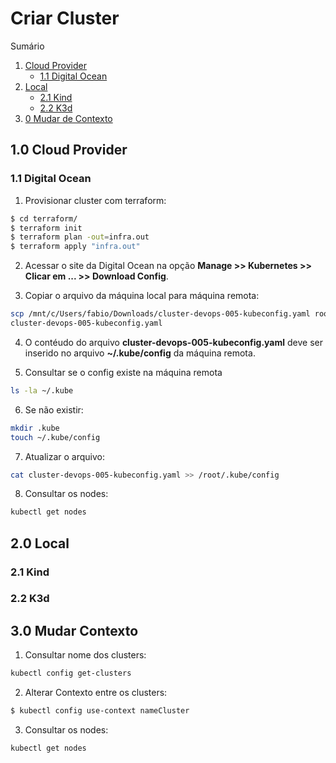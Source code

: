 # <h1>Criar Cluster</h1>

Sumário
1. [Cloud Provider](#20-cloud-provider)
    - [1.1 Digital Ocean](#21-digital-ocean)
2. [Local](#30-local)
   - [2.1 Kind](#31-kind)
   -  [2.2 K3d](#32-k3d)
3. [0 Mudar de Contexto](#30-mudar-contexto)

## <h2>1.0 Cloud Provider </h2>

### <h3>1.1 Digital Ocean</h3>

1. Provisionar cluster com terraform:
``` bash
$ cd terraform/
$ terraform init
$ terraform plan -out=infra.out
$ terraform apply "infra.out"
```

2. Acessar o site da Digital Ocean na opção **Manage >> Kubernetes >> Clicar em ... >> Download Config**.

3. Copiar o arquivo da máquina local para máquina remota:
``` bash
scp /mnt/c/Users/fabio/Downloads/cluster-devops-005-kubeconfig.yaml root@ipDaMaquinaVirtual:/root
cluster-devops-005-kubeconfig.yaml
```

4. O contéudo do arquivo **cluster-devops-005-kubeconfig.yaml** deve ser inserido no arquivo **~/.kube/config** da máquina remota.

5. Consultar se o config existe na máquina remota
``` bash
ls -la ~/.kube
```
6. Se não existir:
``` bash
mkdir .kube
touch ~/.kube/config
```

7. Atualizar o arquivo:
``` bash
cat cluster-devops-005-kubeconfig.yaml >> /root/.kube/config
```

8. Consultar os nodes:
``` bash
kubectl get nodes
```

## <h2>2.0 Local</h2>

### <h3>2.1 Kind</h3>

### <h3>2.2 K3d</h3>


## <h2>3.0 Mudar Contexto</h2>

1. Consultar nome dos clusters:

``` bash
kubectl config get-clusters
```

2. Alterar Contexto entre os clusters:

``` bash
$ kubectl config use-context nameCluster
```

3. Consultar os nodes:
``` bash
kubectl get nodes
```

